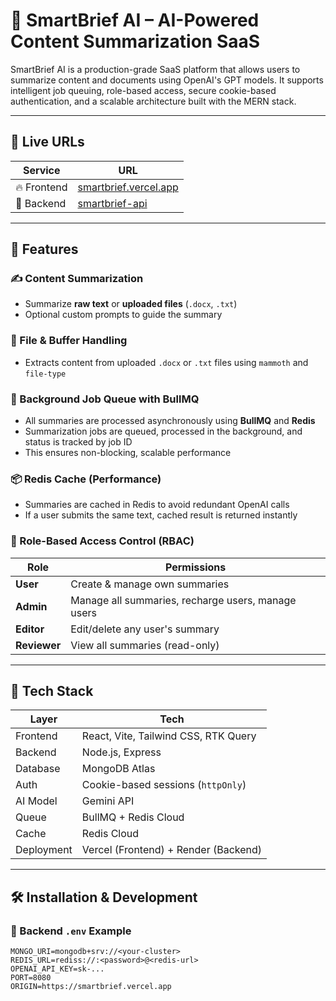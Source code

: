 # 🧠 SmartBrief AI – AI-Powered Content Summarization SaaS

SmartBrief AI is a production-grade SaaS platform that allows users to summarize content and documents using OpenAI's GPT models. It supports intelligent job queuing, role-based access, secure cookie-based authentication, and a scalable architecture built with the MERN stack.

---

## 🔗 Live URLs

| Service     | URL                                       |
|-------------|-------------------------------------------|
| 🔥 Frontend | [smartbrief.vercel.app](https://smartbrief.vercel.app) |
| 🚀 Backend  | [smartbrief-api](https://smartbrief-ai.onrender.com) |

---

## 🧠 Features

### ✍️ Content Summarization
- Summarize **raw text** or **uploaded files** (`.docx`, `.txt`)
- Optional custom prompts to guide the summary

### 📁 File & Buffer Handling
- Extracts content from uploaded `.docx` or `.txt` files using `mammoth` and `file-type`

### 🚦 Background Job Queue with BullMQ
- All summaries are processed asynchronously using **BullMQ** and **Redis**
- Summarization jobs are queued, processed in the background, and status is tracked by job ID
- This ensures non-blocking, scalable performance

### 📦 Redis Cache (Performance)
- Summaries are cached in Redis to avoid redundant OpenAI calls
- If a user submits the same text, cached result is returned instantly

### 👥 Role-Based Access Control (RBAC)

| Role       | Permissions |
|------------|-------------|
| **User**   | Create & manage own summaries |
| **Admin**  | Manage all summaries, recharge users, manage users |
| **Editor** | Edit/delete any user's summary |
| **Reviewer** | View all summaries (read-only) |

---

## 🧱 Tech Stack

| Layer       | Tech                                |
|-------------|-------------------------------------|
| Frontend    | React, Vite, Tailwind CSS, RTK Query |
| Backend     | Node.js, Express                    |
| Database    | MongoDB Atlas                       |
| Auth        | Cookie-based sessions (`httpOnly`)  |
| AI Model    | Gemini API                  |
| Queue       | BullMQ + Redis Cloud                |
| Cache       | Redis Cloud                         |
| Deployment  | Vercel (Frontend) + Render (Backend)|

---

## 🛠️ Installation & Development

### 🔐 Backend `.env` Example

```env
MONGO_URI=mongodb+srv://<your-cluster>
REDIS_URL=rediss://:<password>@<redis-url>
OPENAI_API_KEY=sk-...
PORT=8080
ORIGIN=https://smartbrief.vercel.app
